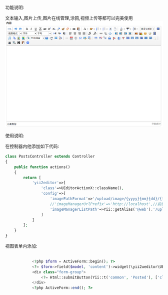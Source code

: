 功能说明:

文本输入,图片上传,图片在线管理,涂鸦,视频上传等都可以完美使用
![image](https://github.com/xindong888/yii2ueditor/blob/master/pic.png?raw=true)

使用说明:

在控制器内他添加如下代码:
```php
class PostsController extends Controller
{
    public function actions()
    {
        return [
            'yii2editor'=>[
                'class'=>UEditorActionX::className(),
                'config'=>[
                    'imagePathFormat'=>'/upload/image/{yyyy}{mm}{dd}/{time}{rand:6}',
                    //'imageManagerUrlPrefix'=>'http://localhost',//前缀,主要是为了前台访问的
                    'imageManagerListPath'=>Yii::getAlias('@web').'/upload/image/'//这个是必填的,显示图片列表
                ]
            ]
        ];
    }
}
```

视图表单内添加:

```php

            <?php $form = ActiveForm::begin(); ?>
            <?= $form->field($model, 'content')->widget(\yii2ueditor\UEditorX::className()) ?>
            <div class="form-group">
                <?= Html::submitButton(Yii::t('common', 'Posted'), ['class' => 'btn btn-primary']) ?>
            </div>
            <?php ActiveForm::end(); ?>

```